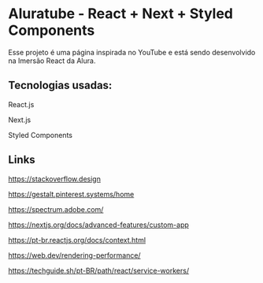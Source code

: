 # Aluratube - React + Next + Styled Components

Esse projeto é uma página inspirada no YouTube e está sendo desenvolvido na Imersão React da Alura.

## Tecnologias usadas:
React.js

Next.js

Styled Components

## Links
https://stackoverflow.design

https://gestalt.pinterest.systems/home

https://spectrum.adobe.com/

https://nextjs.org/docs/advanced-features/custom-app

https://pt-br.reactjs.org/docs/context.html

https://web.dev/rendering-performance/

https://techguide.sh/pt-BR/path/react/service-workers/

